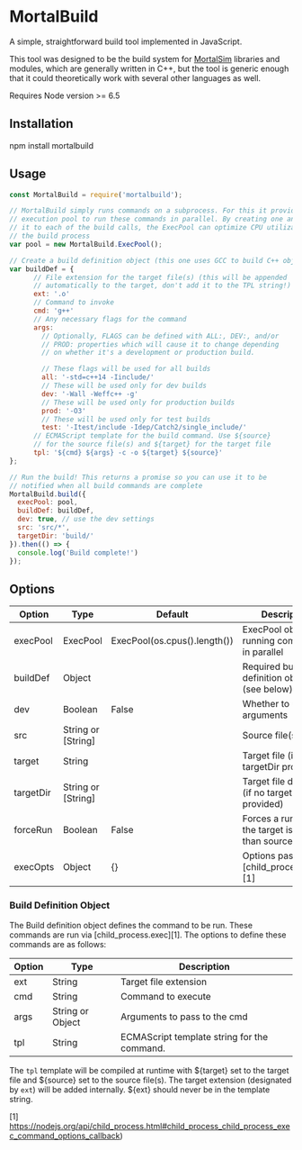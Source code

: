 # MortalBuild

A simple, straightforward build tool implemented in JavaScript.

This tool was designed to be the build system for [MortalSim](https://github.com/mortalsim)
libraries and modules, which are generally written in C++, but the tool is generic enough
that it could theoretically work with several other languages as well.

Requires Node version >= 6.5

## Installation

npm install mortalbuild

## Usage

```javascript
const MortalBuild = require('mortalbuild');

// MortalBuild simply runs commands on a subprocess. For this it provides a simple
// execution pool to run these commands in parallel. By creating one and providing
// it to each of the build calls, the ExecPool can optimize CPU utilization for
// the build process
var pool = new MortalBuild.ExecPool();

// Create a build definition object (this one uses GCC to build C++ object files)
var buildDef = {
      // File extension for the target file(s) (this will be appended
      // automatically to the target, don't add it to the TPL string!)
      ext: '.o'
      // Command to invoke
      cmd: 'g++'
      // Any necessary flags for the command
      args:
        // Optionally, FLAGS can be defined with ALL:, DEV:, and/or
        // PROD: properties which will cause it to change depending
        // on whether it's a development or production build.

        // These flags will be used for all builds
        all: '-std=c++14 -Iinclude/'
        // These will be used only for dev builds
        dev: '-Wall -Weffc++ -g'
        // These will be used only for production builds
        prod: '-O3'
        // These will be used only for test builds
        test: '-Itest/include -Idep/Catch2/single_include/'
      // ECMAScript template for the build command. Use ${source}
      // for the source file(s) and ${target} for the target file
      tpl: '${cmd} ${args} -c -o ${target} ${source}'
};

// Run the build! This returns a promise so you can use it to be
// notified when all build commands are complete
MortalBuild.build({
  execPool: pool,
  buildDef: buildDef,
  dev: true, // use the dev settings
  src: 'src/*',
  targetDir: 'build/'
}).then(() => {
  console.log('Build complete!')
});

```

## Options

|     Option     |        Type        |           Default            |   Description  
| -------------- | ------------------ | ---------------------------- | -------------------------------------------------------
| execPool       | ExecPool           | ExecPool(os.cpus().length()) | ExecPool object for running commands in parallel
| buildDef       | Object             |                              | Required build definition object (see below)
| dev            | Boolean            | False                        | Whether to use dev arguments
| src            | String or [String] |                              | Source file(s)
| target         | String             |                              | Target file (if no targetDir provided)
| targetDir      | String or [String] |                              | Target file directory (if no target provided)
| forceRun       | Boolean            | False                        | Forces a run, even if the target is newer than source
| execOpts       | Object             | {}                           | Options passed to [child_process.exec][1]

### Build Definition Object

The Build definition object defines the command to be run. These commands are run via [child_process.exec][1].
The options to define these commands are as follows:

|     Option     |        Type        |   Description  
| -------------- | ------------------ | -------------------------------------------------------
| ext            | String             | Target file extension
| cmd            | String             | Command to execute
| args           | String or Object   | Arguments to pass to the cmd
| tpl            | String             | ECMAScript template string for the command.

The `tpl` template will be compiled at runtime with ${target} set to the target file and ${source}
set to the source file(s). The target extension (designated by `ext`) will be added internally.
${ext} should never be in the template string.

[1] https://nodejs.org/api/child_process.html#child_process_child_process_exec_command_options_callback)
